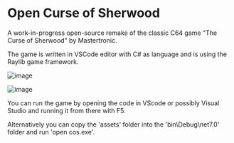 # Open Curse of Sherwood

A work-in-progress open-source remake of the classic C64 game "The Curse of Sherwood" by Mastertronic.

The game is written in VSCode editor with C# as language and is using the Raylib game framework.

![image](https://user-images.githubusercontent.com/72857208/231353591-fd998577-1035-4faa-9596-f04f841b4231.png)

![image](https://user-images.githubusercontent.com/72857208/231353656-f656ef7d-22ba-4ce8-b5c1-00fca6c1690e.png)

You can run the game by opening the code in VScode or possibly Visual Studio and running it from there with F5.

Alternatively you can copy the 'assets' folder into the 'bin\Debug\net7.0' folder and run 'open cos.exe'.